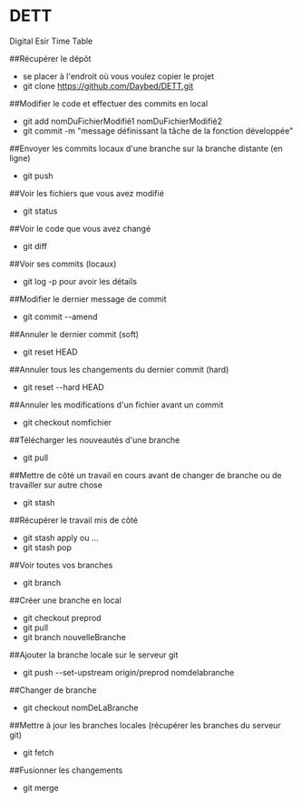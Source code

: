 # DETT
Digital Esir Time Table

##Récupérer le dépôt

  - se placer à l'endroit où vous voulez copier le projet
  - git clone https://github.com/Daybed/DETT.git

##Modifier le code et effectuer des commits en local

  - git add nomDuFichierModifié1 nomDuFichierModifié2
  - git commit -m "message définissant la tâche de la fonction développée"
    
##Envoyer les commits locaux d'une branche sur la branche distante (en ligne)
  
  - git push
    
##Voir les fichiers que vous avez modifié

  - git status
    
##Voir le code que vous avez changé

  - git diff
    
##Voir ses commits (locaux)

  - git log -p pour avoir les détails
  
##Modifier le dernier message de commit

  - git commit --amend
  
##Annuler le dernier commit (soft)

  - git reset HEAD

##Annuler tous les changements du dernier commit (hard)

   - git reset --hard HEAD

##Annuler les modifications d'un fichier avant un commit
   
   - git checkout nomfichier
    
##Télécharger les nouveautés d'une branche

  - git pull

##Mettre de côté un travail en cours avant de changer de branche ou de travailler sur autre chose
   
   - git stash
  
##Récupérer le travail mis de côté

   - git stash apply ou ...
   - git stash pop

##Voir toutes vos branches
  
  - git branch

##Créer une branche en local
   
   - git checkout preprod
   - git pull
   - git branch nouvelleBranche

##Ajouter la branche locale sur le serveur git

  - git push --set-upstream origin/preprod nomdelabranche
  
##Changer de branche

   - git checkout nomDeLaBranche

##Mettre à jour les branches locales (récupérer les branches du serveur git)

  - git fetch
  
##Fusionner les changements
   
   - git merge
    

  
  
